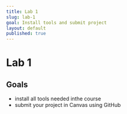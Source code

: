 ```yaml
---
title: Lab 1
slug: lab-1
goal: Install tools and submit project
layout: default
published: true
---
```


# Lab 1

## Goals

- install all tools needed inthe course
- submit your project in Canvas using GitHub

